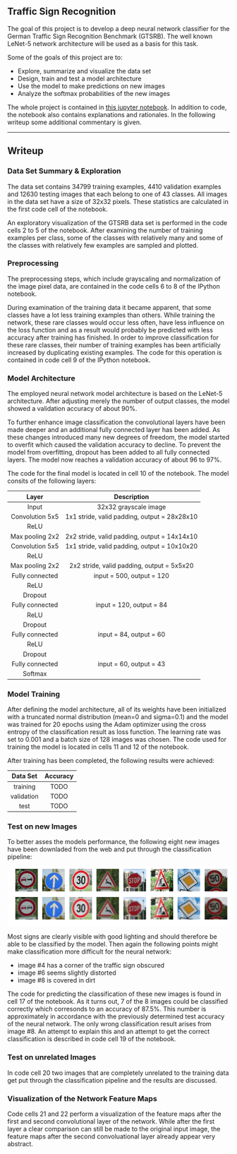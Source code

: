 ## Traffic Sign Recognition 

The goal of this project is to develop a deep neural network classifier for the German Traffic Sign Recognition Benchmark (GTSRB). The well known LeNet-5 network architecture will be used as a basis for this task.

Some of the goals of this project are to:
* Explore, summarize and visualize the data set
* Design, train and test a model architecture
* Use the model to make predictions on new images
* Analyze the softmax probabilities of the new images

The whole project is contained in [this jupyter notebook](https://github.com/Corni33/CarND_P2_TrafficSigns/blob/master/Traffic_Sign_Classifier.ipynb).
In addition to code, the notebook also contains explanations and rationales.
In the following writeup some additional commentary is given.

[//]: # (Image References)

[image_new_signs]: ./new_traffic_signes.png "New traffic sign images"
[image2]: ./examples/grayscale.jpg "Grayscaling"
[image3]: ./examples/random_noise.jpg "Random Noise"
[image4]: ./examples/placeholder.png "Traffic Sign 1"
[image5]: ./examples/placeholder.png "Traffic Sign 2"
[image6]: ./examples/placeholder.png "Traffic Sign 3"
[image7]: ./examples/placeholder.png "Traffic Sign 4"
[image8]: ./examples/placeholder.png "Traffic Sign 5"

---

## Writeup 

### Data Set Summary & Exploration

The data set contains 34799 training examples, 4410 validation examples and 12630 testing images that each belong to one of 43 classes. 
All images in the data set have a size of 32x32 pixels. 
These statistics are calculated in the first code cell of the notebook.

An exploratory visualization of the GTSRB data set is performed in the code cells 2 to 5 of the notebook.
After examining the number of training examples per class, some of the classes with relatively many and some of the classes with relatively few examples are sampled and plotted. 


### Preprocessing

The preprocessing steps, which include grayscaling and normalization of the image pixel data, are contained in the code cells 6 to 8 of the IPython notebook.

During examination of the training data it became apparent, that some classes have a lot less training examples than others. 
While training the network, these rare classes would occur less often, have less influence on the loss function and as a result would probably be predicted with less accuracy after training has finished. 
In order to improve classification for these rare classes, their number of training examples has been artificially increased by duplicating existing examples. 
The code for this operation is contained in code cell 9 of the IPython notebook.  


### Model Architecture

The employed neural network model architecture is based on the LeNet-5 architecture.
After adjusting merely the number of output classes, the model showed a validation accuracy of about 90%. 

To further enhance image classification the convolutional layers have been made deeper and an additional fully connected layer has been added. 
As these changes introduced many new degrees of freedom, the model started to overfit which caused the validation accuracy to decline.
To prevent the model from overfitting, dropout has been added to all fully connected layers. 
The model now reaches a validation accuracy of about 96 to 97%.

The code for the final model is located in cell 10 of the notebook. The model consits of the following layers:


| Layer         		|     Description	        					| 
|:---------------------:|:---------------------------------------------:| 
| Input         		| 32x32 grayscale image   							                 | 
| Convolution 5x5 | 1x1 stride, valid padding, output = 28x28x10 	|
| ReLU					       |												                                     |
| Max pooling	2x2 | 2x2 stride, valid padding, output = 14x14x10 				 |
| Convolution 5x5 | 1x1 stride, valid padding, output = 10x10x20 	|
| ReLU					       |												                                     |
| Max pooling	2x2 | 2x2 stride, valid padding, output = 5x5x20 				   |
| Fully connected		| input = 500, output = 120        					|
| ReLU					       |												                                  |
| Dropout					       |												                               |
| Fully connected		| input = 120, output = 84        					|
| ReLU					       |												                                  |
| Dropout					       |												                               |
| Fully connected		| input = 84, output = 60        					|
| ReLU					       |												                                  |
| Dropout					       |												                               |
| Fully connected		| input = 60, output = 43        					|
| Softmax				     |         									|
 

### Model Training

<!-- ####**4. Describe how, and identify where in your code, you trained your model. The discussion can include the type of optimizer, the batch size, number of epochs and any hyperparameters such as learning rate.** -->

After defining the model architecture, all of its weights have been initialized with a truncated normal distribution (mean=0 and sigma=0.1) and the model was trained for 20 epochs using the Adam optimizer using the cross entropy of the classification result as loss function.
The learning rate was set to 0.001 and a batch size of 128 images was chosen. 
The code used for training the model is located in cells 11 and 12 of the notebook.

After training has been completed, the following results were achieved:

| Data Set     |  Accuracy	  | 
|:------------:|:-----------:| 
| training     | TODO  | 
| validation   | TODO 	|
| test					    |	TODO  |

<!-- * How does the final model's accuracy on the training, validation and test set provide evidence that the model is working well?
The test accuracy is evidence that the model indeed generalizes what it has learned instead of just overfitting the training data. -->

### Test on new Images

To better asses the models performance, the following eight new images have been downladed from the web and put through the classification pipeline:

![new traffic sign image][image_new_signs]

Most signs are clearly visible with good lighting and should therefore be able to be classified by the model.
Then again the following points might make classification more difficult for the neural network:
* image #4 has a corner of the traffic sign obscured 
* image #6 seems slightly distorted
* image #8 is covered in dirt

The code for predicting the classification of these new images is found in cell 17 of the notebook.
As it turns out, 7 of the 8 images could be classified correctly which corresonds to an accuracy of 87.5%.
This number is approximately in accordance with the previously determined test accuracy of the neural network.
The only wrong classification result arises from image #8. An attempt to explain this and an attempt to get the correct classification is described in code cell 19 of the notebook.


### Test on unrelated Images

In code cell 20 two images that are completely unrelated to the training data get put through the classification pipeline and the results are discussed. 

### Visualization of the Network Feature Maps

Code cells 21 and 22 perform a visualization of the feature maps after the first and second convolutional layer of the network. 
While after the first layer a clear comparison can still be made to the original input image, the feature maps after the second convoluational layer already appear very abstract.
